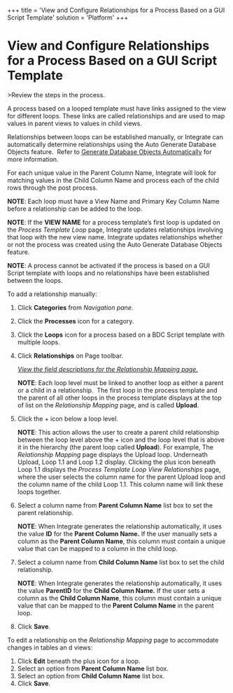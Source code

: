+++
title = 'View and Configure Relationships for a Process Based on a GUI Script Template'
solution = 'Platform'
+++

# View and Configure Relationships for a Process Based on a GUI Script Template

<span id="Post Data using a GUI Script Steps" class="popUpLink">\>Review
the steps in the process. </span>

A process based on a looped template must have links assigned to the
view for different loops. These links are called relationships and are
used to map values in parent views to values in child views.

Relationships between loops can be established manually, or Integrate
can automatically determine relationships using the Auto Generate
Database Objects feature.  Refer to
<span style="color: #0000ff;">[Generate Database Objects
Automatically](Generate_Database_Objects_Automatically)</span> for
more information.

For each unique value in the Parent Column Name, Integrate will look for
matching values in the Child Column Name and process each of the child
rows through the post process.

**NOTE**: Each loop must have a View Name and Primary Key Column Name
before a relationship can be added to the loop.

**NOTE**: If the **VIEW NAME** for a process template’s first loop is
updated on the *Process Template Loop* page, Integrate updates
relationships involving that loop with the new view name. Integrate
updates relationships whether or not the process was created using the
Auto Generate Database Objects feature.

**NOTE**: A process cannot be activated if the process is based on a GUI
Script template with loops and no relationships have been established
between the loops.

To add a relationship manually:

1.  Click **Categories** from *Navigation pane*.

2.  Click the **Processes** icon for a category.

3.  Click the **Loops** icon for a process based on a BDC Script
    template with multiple loops.

4.  Click **Relationships** on Page toolbar.
    
    *[View the field descriptions for the Relationship Mapping
    page.](../Page_Desc/RelationshipMappingBDCGUIBAPIRFC)*
    
    **NOTE**: Each loop level must be linked to another loop as either a
    parent or a child in a relationship.  The first loop in the process
    template and the parent of all other loops in the process template
    displays at the top of list on the *Relationship Mapping* page, and
    is called **Upload**.

5.  Click the + icon below a loop level.
    
    **NOTE**: This action allows the user to create a parent child
    relationship between the loop level above the + icon and the loop
    level that is above it in the hierarchy (the parent loop called
    **Upload**). For example, The *Relationship Mapping* page displays
    the Upload loop. Underneath Upload, Loop 1.1 and Loop 1.2 display.
    Clicking the plus icon beneath Loop 1.1 displays the *Process
    Template Loop View Relationships* page, where the user selects the
    column name for the parent Upload loop and the column name of the
    child Loop 1.1. This column name will link these loops together.

6.  Select a column name from **Parent Column Name** list box to set the
    parent relationship.
    
    **NOTE**: When Integrate generates the relationship automatically,
    it uses the value **ID** for the **Parent Column Name.** If the user
    manually sets a column as the **Parent Column Name**, this column
    must contain a unique value that can be mapped to a column in the
    child loop.  

7.  Select a column name from **Child Column Name** list box to set the
    child relationship.
    
    **NOTE**: When Integrate generates the relationship automatically,
    it uses the value **ParentID** for the **Child Column Name.** If the
    user sets a column as the **Child Column Name**, this column must
    contain a unique value that can be mapped to the **Parent Column
    Name** in the parent loop.  

8.  Click **Save**.

To edit a relationship on the *Relationship Mapping* page to accommodate
changes in tables an d views:

1.  Click **Edit** beneath the plus icon for a loop.
2.  Select an option from **Parent Column Name** list box.
3.  Select an option from **Child Column Name** list box.
4.  Click **Save**.
